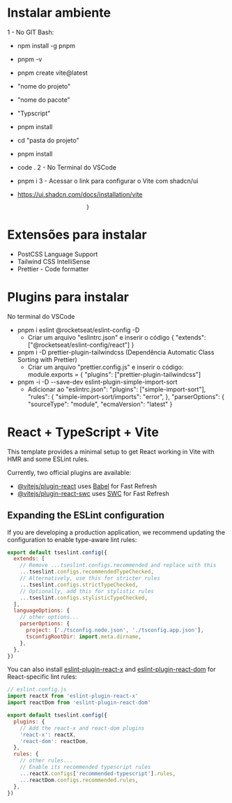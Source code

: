 # Instalar ambiente
 1 - No GIT Bash:
  - npm install -g pnpm
  - pnpm -v
  - pnpm create vite@latest
  - "nome do projeto"
  - "nome do pacote"
  - "Typscript"
  - pnpm install
  - cd "pasta do projeto"
  - pnpm install
  - code .
2 - No Terminal do VSCode
 - pnpm i 
3 - Acessar o link para configurar o Vite com shadcn/ui
  - https://ui.shadcn.com/docs/installation/vite


                              }


# Extensões para instalar
- PostCSS Language Support
- Tailwind CSS IntelliSense
- Prettier - Code formatter

# Plugins para instalar
No terminal do VSCode
  - pnpm i eslint @rocketseat/eslint-config -D
    - Criar um arquivo "eslintrc.json" e inserir o código
            {
    "extends": ["@rocketseat/eslint-config/react"]
            }
  - pnpm i -D prettier-plugin-tailwindcss (Dependência Automatic Class Sorting with Prettier)
      - Criar um arquivo "prettier.config.js" e inserir o código:
            module.exports = {
            "plugins": ["prettier-plugin-tailwindcss"]
  - pnpm -i -D --save-dev eslint-plugin-simple-import-sort
    - Adicionar ao "eslintrc.json":
      "plugins": ["simple-import-sort"],
        "rules": {
          "simple-import-sort/imports": "error",
        },
        "parserOptions": {
          "sourceType": "module",
          "ecmaVersion": "latest"
        }
      

# React + TypeScript + Vite



This template provides a minimal setup to get React working in Vite with HMR and some ESLint rules.

Currently, two official plugins are available:

- [@vitejs/plugin-react](https://github.com/vitejs/vite-plugin-react/blob/main/packages/plugin-react) uses [Babel](https://babeljs.io/) for Fast Refresh
- [@vitejs/plugin-react-swc](https://github.com/vitejs/vite-plugin-react/blob/main/packages/plugin-react-swc) uses [SWC](https://swc.rs/) for Fast Refresh

## Expanding the ESLint configuration

If you are developing a production application, we recommend updating the configuration to enable type-aware lint rules:

```js
export default tseslint.config({
  extends: [
    // Remove ...tseslint.configs.recommended and replace with this
    ...tseslint.configs.recommendedTypeChecked,
    // Alternatively, use this for stricter rules
    ...tseslint.configs.strictTypeChecked,
    // Optionally, add this for stylistic rules
    ...tseslint.configs.stylisticTypeChecked,
  ],
  languageOptions: {
    // other options...
    parserOptions: {
      project: ['./tsconfig.node.json', './tsconfig.app.json'],
      tsconfigRootDir: import.meta.dirname,
    },
  },
})
```

You can also install [eslint-plugin-react-x](https://github.com/Rel1cx/eslint-react/tree/main/packages/plugins/eslint-plugin-react-x) and [eslint-plugin-react-dom](https://github.com/Rel1cx/eslint-react/tree/main/packages/plugins/eslint-plugin-react-dom) for React-specific lint rules:

```js
// eslint.config.js
import reactX from 'eslint-plugin-react-x'
import reactDom from 'eslint-plugin-react-dom'

export default tseslint.config({
  plugins: {
    // Add the react-x and react-dom plugins
    'react-x': reactX,
    'react-dom': reactDom,
  },
  rules: {
    // other rules...
    // Enable its recommended typescript rules
    ...reactX.configs['recommended-typescript'].rules,
    ...reactDom.configs.recommended.rules,
  },
})
```
